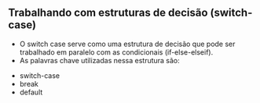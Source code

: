 ## Trabalhando com estruturas de decisão (switch-case)

* O switch case serve como uma estrutura de decisão que pode ser trabalhado em paralelo com as condicionais (if-else-elseif).
* As palavras chave utilizadas nessa estrutura são:
- switch-case
- break
- default